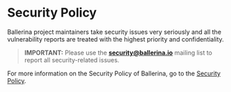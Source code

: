 # Security Policy

Ballerina project maintainers take security issues very seriously and all the vulnerability reports are treated with the highest priority and confidentiality.

>**IMPORTANT:** Please use the **[security@ballerina.io](mailto:security@ballerina.io)** mailing list to report all security-related issues.

For more information on the Security Policy of Ballerina, go to the [Security Policy](https://ballerina.io/security/).
